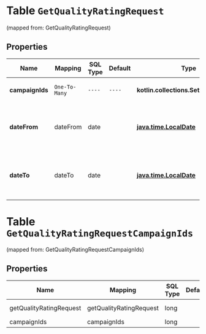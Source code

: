 
# Table `GetQualityRatingRequest`
(mapped from: GetQualityRatingRequest)

## Properties
Name | Mapping | SQL Type | Default | Type | Description | Notes
---- | ------- | -------- | ------- | ---- | ----------- | -----
**campaignIds** | `One-To-Many` | `----` | `----`  | **kotlin.collections.Set&lt;kotlin.Long&gt;** | Список идентификаторов магазинов. | 
**dateFrom** | dateFrom | date |  | [**java.time.LocalDate**](java.time.LocalDate.md) | Начало периода.  Формат даты: &#x60;ГГГГ‑ММ‑ДД&#x60;.  Не может быть раньше 30 дней от текущей даты.  |  [optional]
**dateTo** | dateTo | date |  | [**java.time.LocalDate**](java.time.LocalDate.md) | Конец периода.  Формат даты: &#x60;ГГГГ‑ММ‑ДД&#x60;.  Не может быть позже текущей даты.  |  [optional]


# **Table `GetQualityRatingRequestCampaignIds`**
(mapped from: GetQualityRatingRequestCampaignIds)

## Properties
Name | Mapping | SQL Type | Default | Type | Description | Notes
---- | ------- | -------- | ------- | ---- | ----------- | -----
getQualityRatingRequest | getQualityRatingRequest | long | | kotlin.Long | Primary Key | *one*
campaignIds | campaignIds | long | | kotlin.Long | Foreign Key | *many*





